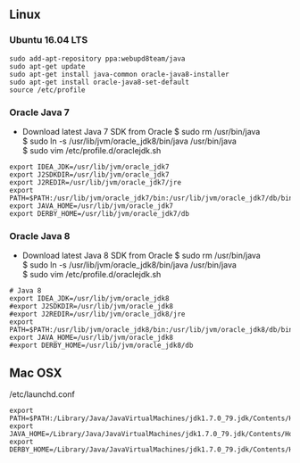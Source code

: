 ## Linux
### Ubuntu 16.04 LTS
```
sudo add-apt-repository ppa:webupd8team/java
sudo apt-get update
sudo apt-get install java-common oracle-java8-installer
sudo apt-get install oracle-java8-set-default
source /etc/profile
```

### Oracle Java 7
* Download latest Java 7 SDK from Oracle
$ sudo rm /usr/bin/java  
$ sudo ln -s /usr/lib/jvm/oracle_jdk8/bin/java /usr/bin/java  
$ sudo vim /etc/profile.d/oraclejdk.sh  
```
export IDEA_JDK=/usr/lib/jvm/oracle_jdk7
export J2SDKDIR=/usr/lib/jvm/oracle_jdk7
export J2REDIR=/usr/lib/jvm/oracle_jdk7/jre
export PATH=$PATH:/usr/lib/jvm/oracle_jdk7/bin:/usr/lib/jvm/oracle_jdk7/db/bin:/usr/lib/jvm/oracle_jdk7/jre/bin
export JAVA_HOME=/usr/lib/jvm/oracle_jdk7
export DERBY_HOME=/usr/lib/jvm/oracle_jdk7/db
```
### Oracle Java 8
* Download latest Java 8 SDK from Oracle
$ sudo rm /usr/bin/java  
$ sudo ln -s /usr/lib/jvm/oracle_jdk8/bin/java /usr/bin/java  
$ sudo vim /etc/profile.d/oraclejdk.sh  
```
# Java 8
export IDEA_JDK=/usr/lib/jvm/oracle_jdk8
#export J2SDKDIR=/usr/lib/jvm/oracle_jdk8
#export J2REDIR=/usr/lib/jvm/oracle_jdk8/jre
export PATH=$PATH:/usr/lib/jvm/oracle_jdk8/bin:/usr/lib/jvm/oracle_jdk8/db/bin:/usr/lib/jvm/oracle_jdk8/jre/bin
export JAVA_HOME=/usr/lib/jvm/oracle_jdk8
#export DERBY_HOME=/usr/lib/jvm/oracle_jdk8/db
```


## Mac OSX
/etc/launchd.conf
```
export PATH=$PATH:/Library/Java/JavaVirtualMachines/jdk1.7.0_79.jdk/Contents/Home/bin:/Library/Java/JavaVirtualMachines/jdk1.7.0_79.jdk/Contents/Home/db/bin:/Library/Java/JavaVirtualMachines/jdk1.7.0_79.jdk/Contents/Home/jre/bin
export JAVA_HOME=/Library/Java/JavaVirtualMachines/jdk1.7.0_79.jdk/Contents/Home
export DERBY_HOME=/Library/Java/JavaVirtualMachines/jdk1.7.0_79.jdk/Contents/Home/db
```
